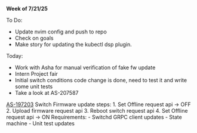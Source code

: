 **Week of 7/21/25**

To Do:
- Update nvim config and push to repo
- Check on goals
- Make story for updating the kubectl dsp plugin.

Today:
- Work with Asha for manual verification of fake fw update
- Intern Project fair
- Initial switch conditions code change is done, need to test it and write some unit tests
- Take a look at AS-207587

[AS-197203](https://jira.storage.hpecorp.net/browse/AS-197203)
	Switch Firmware update steps:
		1. Set Offline request api -> OFF
		2. Upload firmware request api
		3. Reboot switch request api
		4. Set Offline request api -> ON
	Requirements:
	- Switchd GRPC client updates
	- State machine
	- Unit test updates